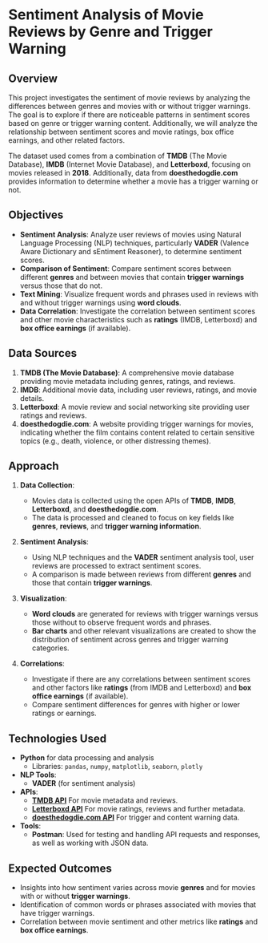 # **Sentiment Analysis of Movie Reviews by Genre and Trigger Warning**

## **Overview**
This project investigates the sentiment of movie reviews by analyzing the differences between genres and movies with or without trigger warnings. The goal is to explore if there are noticeable patterns in sentiment scores based on genre or trigger warning content. Additionally, we will analyze the relationship between sentiment scores and movie ratings, box office earnings, and other related factors.

The dataset used comes from a combination of **TMDB** (The Movie Database), **IMDB** (Internet Movie Database), and **Letterboxd**, focusing on movies released in **2018**. Additionally, data from **doesthedogdie.com** provides information to determine whether a movie has a trigger warning or not.

## **Objectives**
- **Sentiment Analysis**: Analyze user reviews of movies using Natural Language Processing (NLP) techniques, particularly **VADER** (Valence Aware Dictionary and sEntiment Reasoner), to determine sentiment scores.
- **Comparison of Sentiment**: Compare sentiment scores between different **genres** and between movies that contain **trigger warnings** versus those that do not.
- **Text Mining**: Visualize frequent words and phrases used in reviews with and without trigger warnings using **word clouds**.
- **Data Correlation**: Investigate the correlation between sentiment scores and other movie characteristics such as **ratings** (IMDB, Letterboxd) and **box office earnings** (if available).

## **Data Sources**
1. **TMDB (The Movie Database)**: A comprehensive movie database providing movie metadata including genres, ratings, and reviews.
2. **IMDB**: Additional movie data, including user reviews, ratings, and movie details.
3. **Letterboxd**: A movie review and social networking site providing user ratings and reviews.
4. **doesthedogdie.com**: A website providing trigger warnings for movies, indicating whether the film contains content related to certain sensitive topics (e.g., death, violence, or other distressing themes).

## **Approach**
1. **Data Collection**:
   - Movies data is collected using the open APIs of **TMDB**, **IMDB**, **Letterboxd**, and **doesthedogdie.com**.
   - The data is processed and cleaned to focus on key fields like **genres**, **reviews**, and **trigger warning information**.

2. **Sentiment Analysis**:
   - Using NLP techniques and the **VADER** sentiment analysis tool, user reviews are processed to extract sentiment scores.
   - A comparison is made between reviews from different **genres** and those that contain **trigger warnings**.

3. **Visualization**:
   - **Word clouds** are generated for reviews with trigger warnings versus those without to observe frequent words and phrases.
   - **Bar charts** and other relevant visualizations are created to show the distribution of sentiment across genres and trigger warning categories.

4. **Correlations**:
   - Investigate if there are any correlations between sentiment scores and other factors like **ratings** (from IMDB and Letterboxd) and **box office earnings** (if available).
   - Compare sentiment differences for genres with higher or lower ratings or earnings.

## **Technologies Used**
- **Python** for data processing and analysis
  - Libraries: `pandas`, `numpy`, `matplotlib`, `seaborn`, `plotly`
- **NLP Tools**: 
  - **VADER** (for sentiment analysis)
- **APIs**:
  - **[TMDB API](https://developer.themoviedb.org/reference/configuration-details)** For movie metadata and reviews.
  - **[Letterboxd API](https://api-docs.letterboxd.com/ )** For movie ratings, reviews and further metadata.
  - **[doesthedogdie.com API](https://www.doesthedogdie.com/api)** For trigger and content warning data.
- **Tools**:
  - **Postman**: Used for testing and handling API requests and responses, as well as working with JSON data.

## **Expected Outcomes**
- Insights into how sentiment varies across movie **genres** and for movies with or without **trigger warnings**.
- Identification of common words or phrases associated with movies that have trigger warnings.
- Correlation between movie sentiment and other metrics like **ratings** and **box office earnings**.
